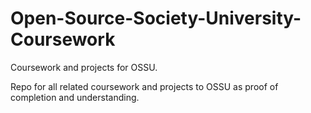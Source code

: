 # Open-Source-Society-University-Coursework
Coursework and projects for OSSU.

Repo for all related coursework and projects to OSSU as proof of completion and understanding.
